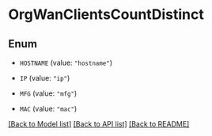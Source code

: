 # OrgWanClientsCountDistinct

## Enum


* `HOSTNAME` (value: `"hostname"`)

* `IP` (value: `"ip"`)

* `MFG` (value: `"mfg"`)

* `MAC` (value: `"mac"`)


[[Back to Model list]](../README.md#documentation-for-models) [[Back to API list]](../README.md#documentation-for-api-endpoints) [[Back to README]](../README.md)


